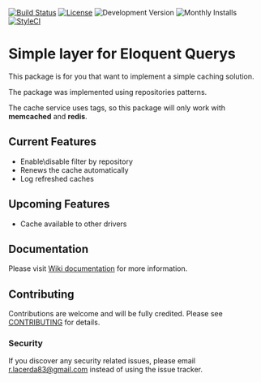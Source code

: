 [![Build Status](https://travis-ci.org/rlacerda83/lumem-elocache.svg?style=flat-square)](https://travis-ci.org/rlacerda83/lumem-elocache.svg)
[![License](https://img.shields.io/packagist/l/rlacerda83/lumen-elocache.svg?style=flat-square)](https://packagist.org/packages/rlacerda83/lumen-elocache)
![Development Version](https://img.shields.io/packagist/vpre/rlacerda83/lumen-elocache.svg?style=flat-square)
![Monthly Installs](https://img.shields.io/packagist/dm/rlacerda83/lumen-elocache.svg?style=flat-square)
[![StyleCI](https://styleci.io/repos/41611087/shield)](https://styleci.io/repos/41611087)

# Simple layer for Eloquent Querys 

This package is for you that want to implement a simple caching solution.

The package was implemented using repositories patterns.

The cache service uses tags, so this package will only work with **memcached** and **redis**.

## Current Features  
- Enable\disable filter by repository
- Renews the cache automatically
- Log refreshed caches

## Upcoming Features
- Cache available to other drivers

## Documentation
Please visit [Wiki documentation](https://github.com/rlacerda83/lumen-api-query-parser/wiki) for more information.

## Contributing
Contributions are welcome and will be fully credited. Please see [CONTRIBUTING](contributing.md) for details.

### Security
If you discover any security related issues, please email r.lacerda83@gmail.com instead of using the issue tracker.